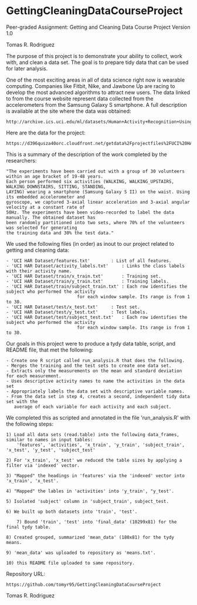# GettingCleaningDataCourseProject

Peer-graded Assignment: Getting and Cleaning Data Course Project
Version 1.0

Tomas R. Rodriguez

The purpose of this project is to demonstrate your ability to collect, work with, and clean a data
set. The goal is to prepare tidy data that can be used for later analysis. 


One of the most exciting areas in all of data science right now is wearable computing. Companies
like Fitbit, Nike, and Jawbone Up are racing to develop the most advanced algorithms to attract
new users. The data linked to from the course website represent data collected from the
accelerometers from the Samsung Galaxy S smartphone. A full description is available
at the site where the data was obtained:

	http://archive.ics.uci.edu/ml/datasets/Human+Activity+Recognition+Using+Smartphones

Here are the data for the project:

	https://d396qusza40orc.cloudfront.net/getdata%2Fprojectfiles%2FUCI%20HAR%20Dataset.zip

This is a summary of the description of the work completed by the researchers:

	"The experiments have been carried out with a group of 30 volunteers within an age bracket of 19-48 years.
	Each person performed six activities (WALKING, WALKING_UPSTAIRS, WALKING_DOWNSTAIRS, SITTING, STANDING,
	LAYING) wearing a smartphone (Samsung Galaxy S II) on the waist. Using its embedded accelerometer and
	gyroscope, we captured 3-axial linear acceleration and 3-axial angular velocity at a constant rate of
	50Hz. The experiments have been video-recorded to label the data manually. The obtained dataset has
	been randomly partitioned into two sets, where 70% of the volunteers was selected for generating
	the training data and 30% the test data."

We used the following files (in order) as inout to our project related to getting and cleaning data:

	- 'UCI HAR Dataset/features.txt'		: List of all features.
	- 'UCI HAR Dataset/activity_labels.txt'		: Links the class labels with their activity name.
	- 'UCI HAR Dataset/train/x_train.txt'		: Training set.
	- 'UCI HAR Dataset/train/y_train.txt'		: Training labels.
	- 'UCI HAR Dataset/train/subject_train.txt'	: Each row identifies the subject who performed the activity
							   for each window sample. Its range is from 1 to 30. 
	- 'UCI HAR Dataset/test/x_test.txt'		: Test set.
	- 'UCI HAR Dataset/test/y_test.txt'		: Test labels.
	- 'UCI HAR Dataset/test/subject_test.txt'	: Each row identifies the subject who performed the activity
							   for each window sample. Its range is from 1 to 30. 

Our goals in this project were to produce a tydy data table, script, and README file, that met the following:

	- Create one R script called run_analysis.R that does the following.
	- Merges the training and the test sets to create one data set.
	- Extracts only the measurements on the mean and standard deviation for each measurement.
	- Uses descriptive activity names to name the activities in the data set
	- Appropriately labels the data set with descriptive variable names.
	- From the data set in step 4, creates a second, independent tidy data set with the
	   average of each variable for each activity and each subject.

We completed this as scripted and annotated in the file 'run_analysis.R' with the following steps:

	1) Load all data sets (read.table) into the following data_frames, similar to names in input tables:
	    'features', 'activities', 'x_train', 'y_train', 'subject_train', 'x_test', 'y_test', 'subject_test'

	2) For 'x_train', 'x_test' we reduced the table sizes by applying a filter via 'indexed' vector. 

	3) "Mapped" the headings in 'features' via the 'indexed' vector into 'x_train', 'x_test'.

	4) "Mapped" the lables in 'activities' into 'y_train', "y_test'.

	5) Isolated 'subject' column in 'subject_train', subject_test.

	6) We built up both datasets into 'train', 'test'.

        7) Bound 'train', 'test' into 'final_data' (10299x81) for the final tydy table.

	8) Created grouped, summarized 'mean_data' (180x81) for the tydy means.

	9) 'mean_data' was uploaded to repository as 'means.txt'.

	10) this README file uploaded to same repository.

Repository URL:

	https://github.com/tomyr95/GettingCleaningDataCourseProject		


Tomas R. Rodriguez

